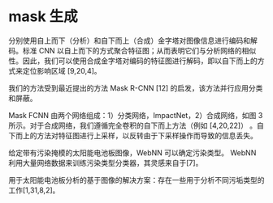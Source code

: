 # mask 生成
分别使用自上而下（分析）和自下而上（合成）金字塔对图像信息进行编码和解码。标准 CNN 以自上而下的方式聚合特征图；从而表明它们与分析网络的相似性。因此，我们可以使用合成金字塔对编码的特征图进行解码，即以自下而上的方式来定位影响区域
[9,20,4]。

我们的方法受到最近提出的方法 Mask R-CNN [12] 的启发，该方法并行应用分类和屏蔽。

Mask FCNN 由两个网络组成：1）分类网络，ImpactNet，2）合成网络，如图 3 所示。对于合成网络，我们遵循完全卷积的自下而上方法（例如 [4,20,22]） 。自下而上的方法对特征图进行上采样，以反转由于下采样操作而导致的信息丢失。

给定带有污染掩模的太阳能电池板图像，WebNN 可以确定污染类型。 WebNN 利用大量网络数据来训练污染类型分类器，其灵感来自于[7]。

用于太阳能电池板分析的基于图像的解决方案：存在一些用于分析不同污垢类型的工作[1,31,8,2]。